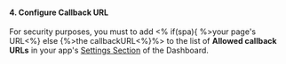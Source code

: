 #### 4. Configure Callback URL

For security purposes, you must to add <% if(spa){ %>your page's URL<%} else {%>the callbackURL<%}%> to the list of **Allowed callback URLs** in your app's [Settings Section](${manage_url}/#/applications) of the Dashboard.

